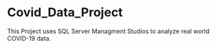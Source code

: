 # Covid_Data_Project
This Project uses SQL Server Managment Studios to analyze real world COVID-19 data. 
